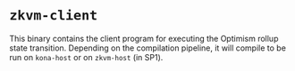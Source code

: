 # `zkvm-client`

This binary contains the client program for executing the Optimism rollup state transition. Depending on the compilation pipeline, it will compile to be run on `kona-host` or on `zkvm-host` (in SP1).
